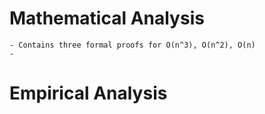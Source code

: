 # Mathematical Analysis
    - Contains three formal proofs for O(n^3), O(n^2), O(n) 
    -
# Empirical Analysis 
